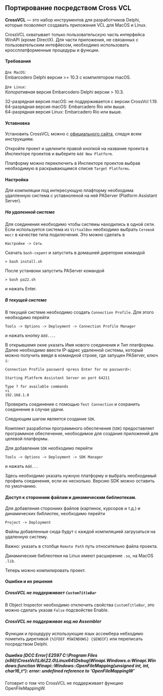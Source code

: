 ## Портирование посредством Cross VCL

**CrossVCL** — это набор инструментов для разработчиков Delphi, которые позволяют создавать приложения VCL для MacOS и Linux.

CrossVCL охватывает только пользовательскую часть интерфейса WinAPI (кроме DirectX). Для части приложения, не связанных с пользовательским интефйесом, необходимо использовать кроссплатформенные процедуры и функции.

#### Требования
`Для MacOS`:  
Embarcodero Delphi версии >= 10.3 с компилятором macOS.

`Для Linux`:  
*Копоративная* версия Embarcodero Delphi версии > 10.3.

32-разрядная версия macOS: не поддерживается с версии CrossVcl 1.19.  
64-разрядная версия macOS: Embarcadero Rio или выше.  
64-разрядная версия Linux: Embarcadero Rio или выше.  

#### Уставновка

Установить CrossVCL можно с [официального сайта](https://crossvcl.com/), следуя всем инструкциям.

Откройте проект и щелкните правой кнопкой на название проекта в Инспекторе проектов и выберите `Add New Platform`.
    
Платформу можно переключить в Инспекторе проектов выбрав необходимую в раскрывающимся списке `Target Platforms`.

#### Настройка

Для компиляции под интересующую плафторму необходима удалленную система с уставноленой на ней PAServer (Platform Assistant Server).

##### На удаленной системе

Для соединения необходимо чтобы системы находились в одной сети. Если используется система из `VirtualBox` необходимо выбрать `Сетевой мост` в качестве типа подключения. Это можно сделать в
```
Настройки -> Сеть
```

Скачать `bash-скрипт` и запустить в домашней диретории командой
```
> bash install.sh
```
После устанвоки запустить PAServer командой
```
> bash pa22.sh
```
и нажать Enter.

##### В текущей системе

В текущей системе необходимо создать `Connection Profile`. Для этого необходимо перейти  
```
Tools -> Options -> Deployment -> Connection Profile Manager
```
и нажать кнопку `Add...`.

В открывшемя окне указать Имя нового соединения и Тип платформы.
Далее необходимо ввести IP-адрес удаленной системы, который можно получить введя в командной строке, где запущен PAServer, ключ `i`:

```
Connection Profile password <press Enter for no password>: 

Starting Platform Assistant Server on port 64211

Type ? for available commands
>i
192.168.1.0
```

Проверить соединение с помощью `Test Connection` и сохранить соединение в случае удачи.

Следующим шагом является создание `SDK`.  

Комплект разработки программного обеспечения (`SDK`) предоставляет программное обеспечение, необходимое для создания приложений для целевой платформы.

Для добавления `SDK` необходимо перейти
```
Tools -> Options -> Deployment -> SDK Manager
```

и нажать `Add...`

Здесь необходимо указать нужную платформу и выбрать необходимый профиль соединения, если их несколько. Версию SDK можно оставить по умолчанию.

#### Доступ к сторонним файлам и динамическим библиотекам.

Для добавления сторониих файлов (картинок, курсоров и т.д.) и динамических библиотек, необходимо перейти
```
Project -> Deployment
```

Файлы добавленные сюда будут с каждой компиляцией загрузаться на удаленную систему.

Важно: указать в столбце `Remote Path` путь относительно файла проекта.

Динамические библеотеки на Linux имеют расширение `.so`, на MacOS `.lib`.

Теперь можно компилировать проект.

#### Ошибки и их решения

##### CrossVCL не поддерживает `CustomTitleBar`
В Object Inspector необходимо отключить свойства `CustomTitleBar`, это можно сделать указав `False` подсвойстве Enable.

##### CrossVCL не поддерживае код на Assembler
Функции и процедуру использующие язык ассембера небходимо пометить диретивой `{%IFDEF MSWINDOWS} {$ENDIF}` или переписать посредством Delphi.

##### Ошибка [DCC Error] E2597 C:\Program Files (x86)\CrossVcl\Lib\22.0\Linux64\Debug\Winapi.Windows.o:Winapi.Windows:function Winapi::Windows::OpenFileMapping(unsigned int, int, char16_t*): error: undefined reference to 'OpenFileMappingW'
Готоврит о том что CrossVCL не поддерживает функцию OpenFileMappingW.
